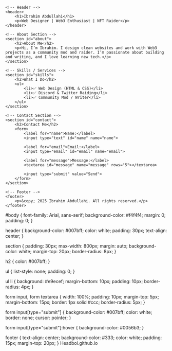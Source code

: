 <!DOCTYPE html>
<html lang="en">
<head>
    <meta charset="UTF-8">
    <title>Ibrahim's Portfolio</title>
    <link rel="stylesheet" href="style.css">
</head>
<body>

    <!-- Header -->
    <header>
        <h1>Ibrahim Abdullahi</h1>
        <p>Web Designer | Web3 Enthusiast | NFT Raider</p>
    </header>

    <!-- About Section -->
    <section id="about">
        <h2>About Me</h2>
        <p>Hi, I’m Ibrahim. I design clean websites and work with Web3 projects as a community mod and raider. I’m passionate about building and writing, and I love learning new tech.</p>
    </section>

    <!-- Skills / Services -->
    <section id="skills">
        <h2>What I Do</h2>
        <ul>
            <li>✅ Web Design (HTML & CSS)</li>
            <li>✅ Discord & Twitter Raiding</li>
            <li>✅ Community Mod / Writer</li>
        </ul>
    </section>

    <!-- Contact Section -->
    <section id="contact">
        <h2>Contact Me</h2>
        <form>
            <label for="name">Name:</label>
            <input type="text" id="name" name="name">

            <label for="email">Email:</label>
            <input type="email" id="email" name="email">

            <label for="message">Message:</label>
            <textarea id="message" name="message" rows="5"></textarea>

            <input type="submit" value="Send">
        </form>
    </section>

    <!-- Footer -->
    <footer>
        <p>&copy; 2025 Ibrahim Abdullahi. All rights reserved.</p>
    </footer>

</body>
</html>#body {
    font-family: Arial, sans-serif;
    background-color: #f4f4f4;
    margin: 0;
    padding: 0;
}

header {
    background-color: #007bff;
    color: white;
    padding: 30px;
    text-align: center;
}

section {
    padding: 30px;
    max-width: 800px;
    margin: auto;
    background-color: white;
    margin-top: 20px;
    border-radius: 8px;
}

h2 {
    color: #007bff;
}

ul {
    list-style: none;
    padding: 0;
}

ul li {
    background: #e9ecef;
    margin-bottom: 10px;
    padding: 10px;
    border-radius: 4px;
}

form input, form textarea {
    width: 100%;
    padding: 10px;
    margin-top: 5px;
    margin-bottom: 15px;
    border: 1px solid #ccc;
    border-radius: 5px;
}

form input[type="submit"] {
    background-color: #007bff;
    color: white;
    border: none;
    cursor: pointer;
}

form input[type="submit"]:hover {
    background-color: #0056b3;
}

footer {
    text-align: center;
    background-color: #333;
    color: white;
    padding: 15px;
    margin-top: 20px;
} Headboi.github.io
